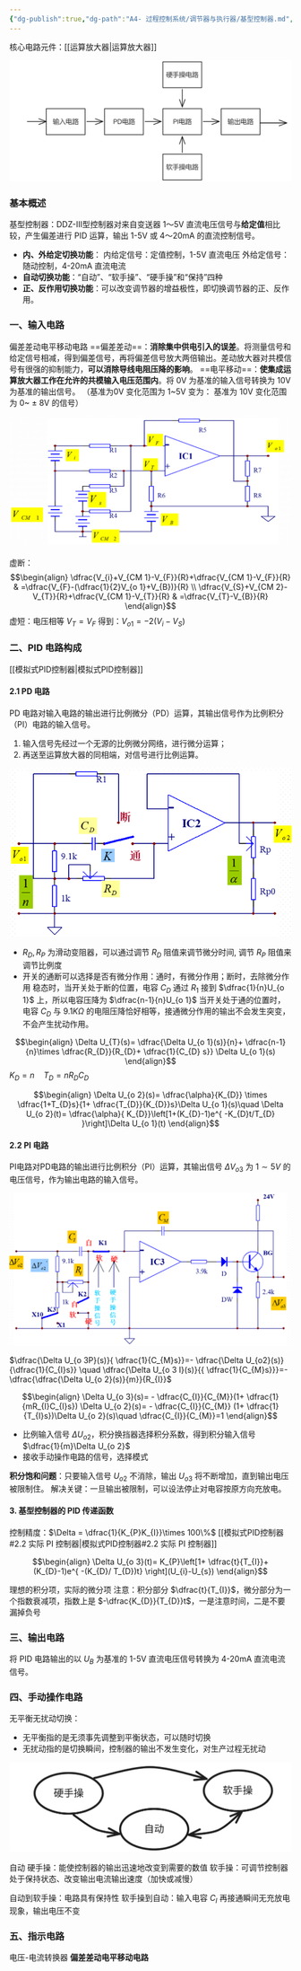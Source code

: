 ```yaml
---
{"dg-publish":true,"dg-path":"A4- 过程控制系统/调节器与执行器/基型控制器.md","permalink":"/A4- 过程控制系统/调节器与执行器/基型控制器/","dgPassFrontmatter":true,"noteIcon":"","created":"2024-10-08T09:53:27.180+08:00","updated":"2025-08-28T21:53:13.059+08:00"}
---
```


核心电路元件：[[运算放大器\|运算放大器]]

![Pasted image 20241101175925.png](../img/user/Functional%20files/Photo%20Resources/Pasted%20image%2020241101175925.png)

### 基本概述
基型控制器：DDZ-Ⅲ型控制器对来自变送器 1～5V 直流电压信号与**给定值**相比较，产生偏差进行 PID 运算，输出 1-5V 或 4～20mA 的直流控制信号。
- **内、外给定切换功能**：
	内给定信号：定值控制，1-5V 直流电压
	外给定信号：随动控制，4-20mA 直流电流
- **自动切换功能**：“自动”、“软手操”、“硬手操”和“保持”四种
- **正、反作用切换功能**：可以改变调节器的增益极性，即切换调节器的正、反作用。

### 一、输入电路
偏差差动电平移动电路
==偏差差动==：**消除集中供电引入的误差**。将测量信号和给定信号相减，得到偏差信号，再将偏差信号放大两倍输出。差动放大器对共模信号有很强的抑制能力，**可以消除导线电阻压降的影响**。
==电平移动==：**使集成运算放大器工作在允许的共模输入电压范围内**。将 0V 为基准的输入信号转换为 10V 为基准的输出信号。
（基准为0V 变化范围为 1~5V 变为： 基准为 10V 变化范围为 0~ $\pm$ 8V 的信号）


![Pasted image 20241031162521.png](../img/user/Functional%20files/Photo%20Resources/Pasted%20image%2020241031162521.png)


虚断：
$$\begin{align}
\dfrac{V_{i}+V_{CM 1}-V_{F}}{R}+\dfrac{V_{CM 1}-V_{F}}{R} & =\dfrac{V_{F}-(\dfrac{1}{2}V_{o 1}+V_{B})}{R} \\
\dfrac{V_{S}+V_{CM 2}-V_{T}}{R}+\dfrac{V_{CM 1}-V_{T}}{R} & =\dfrac{V_{T}-V_{B}}{R} 
\end{align}$$
虚短：电压相等 $V_{T}=V_{F}$
得到：$V_{o 1}=-2(V_{i}-V_{S})$

### 二、PID 电路构成
[[模拟式PID控制器\|模拟式PID控制器]]
#### 2.1 PD 电路
PD 电路对输入电路的输出进行比例微分（PD）运算，其输出信号作为比例积分（PI）电路的输入信号。
1. 输入信号先经过一个无源的比例微分网络，进行微分运算；
2. 再送至运算放大器的同相端，对信号进行比例运算。

![Pasted image 20241031163537.png](../img/user/Functional%20files/Photo%20Resources/Pasted%20image%2020241031163537.png)

-  $R_{D},R_{P}$ 为滑动变阻器，可以通过调节 $R_{D}$ 阻值来调节微分时间, 调节 $R_{P}$ 阻值来调节比例度
- 开关的通断可以选择是否有微分作用：通时，有微分作用；断时，去除微分作用
	稳态时，当开关处于断的位置，电容 $C_{D}$ 通过 $R_{1}$ 接到 $\dfrac{1}{n}U_{o 1}$ 上，所以电容压降为 $\dfrac{n-1}{n}U_{o 1}$
	当开关处于通的位置时，电容 $C_{D}$ 与 $9.1K \Omega$ 的电阻压降恰好相等，接通微分作用的输出不会发生突变，不会产生扰动作用。

$$\begin{align}
\Delta U_{T}(s)= \dfrac{\Delta U_{o 1}(s)}{n}+ \dfrac{n-1}{n}\times \dfrac{R_{D}}{R_{D}+ \dfrac{1}{C_{D} s}} \Delta U_{o 1}(s)
\end{align}$$
$K_{D}=n\quad T_{D}=n R_{D}C_{D}$

$$\begin{align}
\Delta U_{o 2}(s)= \dfrac{\alpha}{K_{D}} \times \dfrac{1+T_{D}s}{1+ \dfrac{T_{D}}{K_{D}}s}\Delta U_{o 1}(s)\quad  \Delta U_{o 2}(t)= \dfrac{\alpha}{ K_{D}}\left[1+(K_{D}-1)e^{  -K_{D}t/T_{D} }\right]\Delta U_{o 1}(t)
\end{align}$$
#### 2.2 PI 电路 
PI电路对PD电路的输出进行比例积分（PI）运算，其输出信号 $\Delta V_{o 3}$ 为 $1\sim 5V$ 的电压信号，作为输出电路的输入信号。

![Pasted image 20241031171839.png|600](../img/user/Functional%20files/Photo%20Resources/Pasted%20image%2020241031171839.png)

$\dfrac{\Delta U_{o 3P}(s)}{ \dfrac{1}{C_{M}s}}=- \dfrac{\Delta U_{o2}(s)}{\dfrac{1}{C_{I}s}}  \quad \dfrac{\Delta U_{o 3 I}(s)}{{ \dfrac{1}{C_{M}s}}}=-\dfrac{\dfrac{\Delta U_{o 2}(s)}{m}}{R_{I}}$

$$\begin{align}
\Delta U_{o 3}(s)= - \dfrac{C_{I}}{C_{M}}(1+ \dfrac{1}{mR_{I}C_{I}s}) \Delta U_{o 2}(s)= - \dfrac{C_{I}}{C_{M}} (1+ \dfrac{1}{T_{I}s})\Delta U_{o 2}(s)\quad  \dfrac{C_{I}}{C_{M}}=1
\end{align}$$

- 比例输入信号 $\Delta U_{o 2}$，积分换挡器选择积分系数，得到积分输入信号 $\dfrac{1}{m}\Delta U_{o 2}$
- 接收手动操作电路的信号，选择模式

**积分饱和问题**：只要输入信号 $U_{o 2}$ 不消除，输出 $U_{ o 3}$ 将不断增加，直到输出电压被限制住。
解决关键：一旦输出被限制，可以设法停止对电容按原方向充放电。

#### 3. 基型控制器的 PID 传递函数
控制精度：$\Delta = \dfrac{1}{K_{P}K_{I}}\times 100\%$
[[模拟式PID控制器#2.2 实际 PI 控制器\|模拟式PID控制器#2.2 实际 PI 控制器]]

$$\begin{align}
 \Delta U_{o 3}(t)= K_{P}\left[1+ \dfrac{t}{T_{I}}+ (K_{D}-1)e^{  -(K_{D}/ T_{D})t} \right](U_{i}-U_{s})
\end{align}$$

理想的积分项，实际的微分项
注意：积分部分 $\dfrac{t}{T_{I}}$，微分部分为一个指数衰减项，指数上是 $-\dfrac{K_{D}}{T_{D}}t$，一是注意时间，二是不要漏掉负号

### 三、输出电路
将 PID 电路输出的以 $U_{B}$ 为基准的 1-5V 直流电压信号转换为 4-20mA 直流电流信号。


### 四、手动操作电路
无平衡无扰动切换：
- 无平衡指的是无须事先调整到平衡状态，可以随时切换
- 无扰动指的是切换瞬间，控制器的输出不发生变化，对生产过程无扰动

![Pasted image 20250502180434.png](../img/user/Functional%20files/Photo%20Resources/Pasted%20image%2020250502180434.png)

自动
硬手操：能使控制器的输出迅速地改变到需要的数值
软手操：可调节控制器处于保持状态、改变输出电流输出速度（加快或减慢）

自动到软手操：电路具有保持性
软手操到自动：输入电容 $C_{I}$ 再接通瞬间无充放电现象，输出电压不变

### 五、指示电路
电压-电流转换器
**偏差差动电平移动电路**

